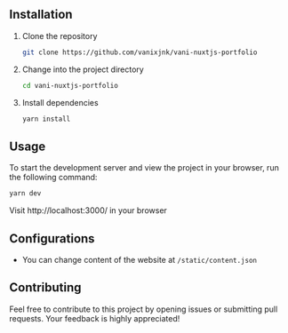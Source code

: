## Installation
1. Clone the repository
    ```bash 
    git clone https://github.com/vanixjnk/vani-nuxtjs-portfolio
    ```
2. Change into the project directory
    ```bash
    cd vani-nuxtjs-portfolio
    ```
3. Install dependencies
    ```bash
    yarn install 
    ```

## Usage
To start the development server and view the project in your browser, run the following command:
```bash
yarn dev
```
Visit http://localhost:3000/ in your browser

## Configurations
- You can change content of the website at `/static/content.json`

## Contributing
Feel free to contribute to this project by opening issues or submitting pull requests. Your feedback is highly appreciated!